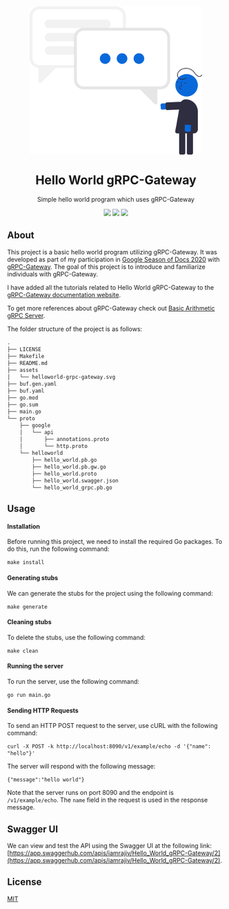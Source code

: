 <div align="center">
<img src="assets/helloworld-grpc-gateway.svg" height="auto" width="400" />
<br />
<h1>Hello World gRPC-Gateway</h1>
<p>
Simple hello world program which uses gRPC-Gateway
</p>
<a href="https://github.com/iamrajiv/helloworld-grpc-gateway/network/members"><img src="https://img.shields.io/github/forks/iamrajiv/helloworld-grpc-gateway?color=0969da&style=for-the-badge" height="auto" width="auto" /></a>
<a href="https://github.com/iamrajiv/helloworld-grpc-gateway/stargazers"><img src="https://img.shields.io/github/stars/iamrajiv/helloworld-grpc-gateway?color=0969da&style=for-the-badge" height="auto" width="auto" /></a>
<a href="https://github.com/iamrajiv/helloworld-grpc-gateway/blob/main/LICENSE"><img src="https://img.shields.io/github/license/iamrajiv/helloworld-grpc-gateway?color=0969da&style=for-the-badge" height="auto" width="auto" /></a>
</div>

## About

This project is a basic hello world program utilizing gRPC-Gateway. It was developed as part of my participation in [Google Season of Docs 2020](https://github.com/iamrajiv/GSoD-2020) with [gRPC-Gateway](https://github.com/grpc-ecosystem/grpc-gateway). The goal of this project is to introduce and familiarize individuals with gRPC-Gateway.

I have added all the tutorials related to Hello World gRPC-Gateway to the [gRPC-Gateway documentation website](https://grpc-ecosystem.github.io/grpc-gateway/docs/tutorials/).

To get more references about gRPC-Gateway check out [Basic Arithmetic gRPC Server](https://github.com/iamrajiv/basic-arithmetic-grpc-server).

The folder structure of the project is as follows:

```shell
.
├── LICENSE
├── Makefile
├── README.md
├── assets
│   └── helloworld-grpc-gateway.svg
├── buf.gen.yaml
├── buf.yaml
├── go.mod
├── go.sum
├── main.go
└── proto
    ├── google
    │   └── api
    │       ├── annotations.proto
    │       └── http.proto
    └── helloworld
        ├── hello_world.pb.go
        ├── hello_world.pb.gw.go
        ├── hello_world.proto
        ├── hello_world.swagger.json
        └── hello_world_grpc.pb.go
```

## Usage

#### Installation

Before running this project, we need to install the required Go packages. To do this, run the following command:

```shell
make install
```

#### Generating stubs

We can generate the stubs for the project using the following command:

```shell
make generate
```

#### Cleaning stubs

To delete the stubs, use the following command:

```shell
make clean
```

#### Running the server

To run the server, use the following command:

```shell
go run main.go
```

#### Sending HTTP Requests

To send an HTTP POST request to the server, use cURL with the following command:

```shell
curl -X POST -k http://localhost:8090/v1/example/echo -d '{"name": "hello"}'
```

The server will respond with the following message:

```shell
{"message":"hello world"}
```

Note that the server runs on port 8090 and the endpoint is `/v1/example/echo`. The `name` field in the request is used in the response message.

## Swagger UI

We can view and test the API using the Swagger UI at the following link: [https://app.swaggerhub.com/apis/iamrajiv/Hello_World_gRPC-Gateway/2](https://app.swaggerhub.com/apis/iamrajiv/Hello_World_gRPC-Gateway/2).

## License

[MIT](https://github.com/iamrajiv/helloworld-grpc-gateway/blob/main/LICENSE)

